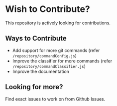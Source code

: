 # Wish to Contribute?
This repository is actively looking for contributions.

## Ways to Contribute
- Add support for more git commands (refer <code>/repository/commandConfig.js</code>)
- Improve the classifier for more commands (refer <code>/repository/commandClassifier.js</code>)
- Improve the documentation

## Looking for more?
Find exact issues to work on from Github Issues.